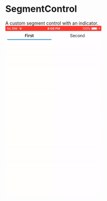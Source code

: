 # SegmentControl
A custom segment control with an indicator.
![Screenshot](https://github.com/abhay0905/SegmentControl/blob/master/resource.gif)
